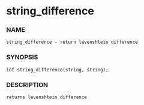 # string_difference

### NAME

    string_difference - return levenshtein difference

### SYNOPSIS

    int string_difference(string, string);

### DESCRIPTION

    returns levenshtein difference

